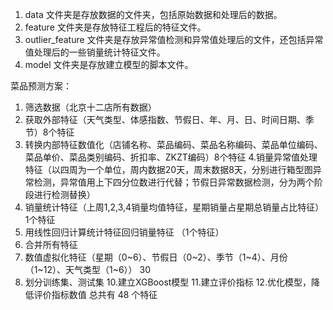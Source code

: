 1. data 文件夹是存放数据的文件夹，包括原始数据和处理后的数据。
2. feature 文件夹是存放特征工程后的特征文件。
3. outlier_feature 文件夹是存放异常值检测和异常值处理后的文件，还包括异常值处理后的一些销量统计特征文件。
4. model 文件夹是存放建立模型的脚本文件。

菜品预测方案：
   1. 筛选数据（北京十二店所有数据）
   2. 获取外部特征（天气类型、体感指数、节假日、年、月、日、时间日期、季节）8个特征
   3. 转换内部特征数值化（店铺名称、菜品编码、菜品名称编码、菜品单位编码、菜品单价、菜品类别编码、折扣率、ZKZT编码）8个特征
   4.销量异常值处理特征（以四周为一个单位，周内数据20天，周末数据8天，分别进行箱型图异常检测，异常值用上下四分位数进行代替；节假日异常数据检测，分为两个阶段进行检测替换）
   5. 销量统计特征（上周1,2,3,4销量均值特征，星期销量占星期总销量占比特征）1个特征
   6. 用线性回归计算统计特征回归销量特征 （1个特征）
   7. 合并所有特征
   8. 数值虚拟化特征（星期（0~6）、节假日（0~2）、季节（1~4）、月份（1~12）、天气类型（1~6）） 30
   9. 划分训练集、测试集
   10.建立XGBoost模型
   11.建立评价指标
   12.优化模型，降低评价指标数值
   总共有  48  个特征